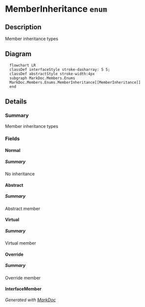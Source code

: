 # MemberInheritance `enum`

## Description
Member inheritance types

## Diagram
```mermaid
  flowchart LR
  classDef interfaceStyle stroke-dasharray: 5 5;
  classDef abstractStyle stroke-width:4px
  subgraph MarkDoc.Members.Enums
  MarkDoc.Members.Enums.MemberInheritance[[MemberInheritance]]
  end
```

## Details
### Summary
Member inheritance types

### Fields
#### Normal
##### Summary
No inheritance

#### Abstract
##### Summary
Abstract member

#### Virtual
##### Summary
Virtual member

#### Override
##### Summary
Override member

#### InterfaceMember


*Generated with* [*MarkDoc*](https://github.com/hailstorm75/MarkDoc.Core)
